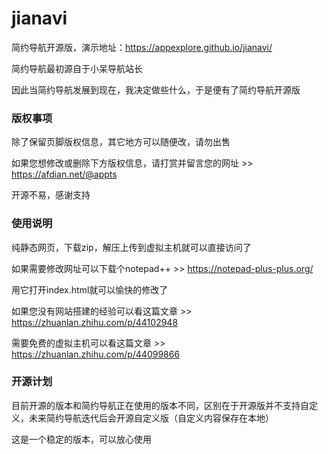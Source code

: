 # jianavi

简约导航开源版，演示地址：https://appexplore.github.io/jianavi/

简约导航最初源自于小呆导航站长

因此当简约导航发展到现在，我决定做些什么，于是便有了简约导航开源版

### 版权事项

除了保留页脚版权信息，其它地方可以随便改，请勿出售

如果您想修改或删除下方版权信息，请打赏并留言您的网址 >> https://afdian.net/@appts

开源不易，感谢支持

### 使用说明

纯静态网页，下载zip，解压上传到虚拟主机就可以直接访问了

如果需要修改网址可以下载个notepad++ >> https://notepad-plus-plus.org/

用它打开index.html就可以愉快的修改了

如果您没有网站搭建的经验可以看这篇文章 >> https://zhuanlan.zhihu.com/p/44102948

需要免费的虚拟主机可以看这篇文章 >> https://zhuanlan.zhihu.com/p/44099866

### 开源计划

目前开源的版本和简约导航正在使用的版本不同，区别在于开源版并不支持自定义，未来简约导航迭代后会开源自定义版（自定义内容保存在本地）

这是一个稳定的版本，可以放心使用
